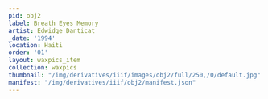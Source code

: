 ```yaml
---
pid: obj2
label: Breath Eyes Memory
artist: Edwidge Danticat
_date: '1994'
location: Haiti
order: '01'
layout: waxpics_item
collection: waxpics
thumbnail: "/img/derivatives/iiif/images/obj2/full/250,/0/default.jpg"
manifest: "/img/derivatives/iiif/obj2/manifest.json"
---
```

